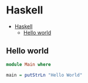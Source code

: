 # Haskell

<!--ts-->
* [Haskell](hasekll.md#haskell)
   * [Hello world](hasekll.md#hello-world)

<!-- Added by: runner, at: Fri Jul 16 08:24:12 UTC 2021 -->

<!--te-->

## Hello world
```haskell
module Main where

main = putStrLn "Hello World"
```
